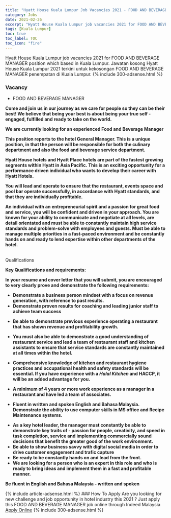 ```yaml
---
title: "Hyatt House Kuala Lumpur Job Vacancies 2021 - FOOD AND BEVERAGE MANAGER" 
category: Jobs 
date: 2021-02-26 
excerpt: "Hyatt House Kuala Lumpur job vacancies 2021 for FOOD AND BEVERAGE MANAGER position which based in Kuala Lumpur. Jawatan kosong Hyatt House Kuala Lumpur 2021 terkini untuk kekosongan FOOD AND BEVERAGE MANAGER penempatan di Kuala Lumpur" 
tags: [Kuala Lumpur] 
toc: true 
toc_label: TOC 
toc_icon: "fire" 
--- 
```


Hyatt House Kuala Lumpur job vacancies 2021 for FOOD AND BEVERAGE MANAGER position which based in Kuala Lumpur. Jawatan kosong Hyatt House Kuala Lumpur 2021 terkini untuk kekosongan FOOD AND BEVERAGE MANAGER penempatan di Kuala Lumpur. 
{% include 300-adsense.html %} 
### Vacancy 
- FOOD AND BEVERAGE MANAGER 
<div><p></p><div><div><div><p><b>Come and join us in our journey as we care for people so they can be their best! We believe that being your best is about being your true self - engaged, fulfilled and ready to take on the world.</b></p>
<p><b> </b><b>We are currently looking for an experienced Food and Beverage Manager</b></p>
<p><b>This position reports to the hotel General Manager. This is a unique position, in that the person will be responsible for both the culinary department </b><b>and also</b><b> the food and beverage service department.</b></p>
<p><b>Hyatt House hotels and Hyatt Place hotels are part of the fastest growing segments within Hyatt in Asia Pacific. This is an exciting opportunity for a performance driven individual who wants to develop their career with Hyatt Hotels.</b></p>
<p><b> </b><b>You will lead and operate to ensure that the restaurant, events space and pool bar operate successfully, in accordance with Hyatt standards, and that they are individually profitable</b><b>.</b></p>
<p><b> </b><b>An individual with an entrepreneurial spirit and a passion for great food and service, you will be confident and driven in your approach. You are known for your ability to communicate and negotiate at all levels, are detail orientated and must be able to constantly maintain high service standards and problem-solve with employees and guests. Must be able to manage multiple priorities in a fast-paced environment and be constantly hands on and ready to lend expertise within other departments of the hotel.</b></p></div></div><p></p><div><p><br>
Qualifications</p><div><p><b>
Key Qualifications and requirements:</b></p>
<p><b>In your resume and cover letter that you will submit, you are encouraged to very clearly prove and demonstrate the following requirements:</b></p>
<ul><li><b>Demonstrate a business person mindset with a focus on revenue generation, with reference to past results.</b></li>
<li><b>Demonstrate proven results for coaching and leading junior staff to achieve team success</b></li>
</ul><ul><li><b>Be able to demonstrate previous experience operating a restaurant that has shown revenue and profitability growth.</b></li>
</ul><ul><li><b>You </b><b>must also</b><b> be able to demonstrate a good understanding of restaurant service and lead a team of restaurant staff and kitchen assistants to ensure that service standards are constantly maintained at all times within the hotel.</b></li>
</ul><ul><li><b>Comprehensive knowledge of kitchen and restaurant hygiene practices and occupational health and safety standards will be essential. If you have experience with a </b><b><i>Halal Kitchen</i></b><b> and HACCP, it will be an added advantage for you.</b></li>
</ul><ul><li><b>A minimum of 4 years or more work experience as a manager in a restaurant and have led a team of associates.</b></li>
</ul><ul><li><b>Fluent in written and spoken English and Bahasa Malaysia. Demonstrate the ability to use computer skills in MS office and Recipe Maintenance systems.</b></li>
</ul><ul><li><b>As a key hotel leader, the manager must constantly be able to demonstrate key traits of - passion for people, creativity, and speed in task completion, service and implementing commercially sound decisions that benefit the greater good of the work environment.</b></li>
<li><b>Be able to show business savvy with digital social media in order to drive customer engagement and trafic capture</b></li>
<li><b>Be ready to be constantly hands on and lead from the front.</b></li>
<li><b>We are looking for a person who is an expert in this role and who is ready to bring ideas and implement them in a fast and profitable manner.</b></li>
</ul>
<p><b>Be fluent in English and Bahasa Malaysia - written and spoken</b></p></div></div></div></div> 
{% include article-adsense.html %} 
### How To Apply 
Are you looking for new challenge and job opportunity in hotel industry this 2021 ?
Just apply this FOOD AND BEVERAGE MANAGER job online through Indeed Malaysia 
<a href="https://malaysia.indeed.com/viewjob?jk=c7553b090223fd6d" class="btn btn--info" target="_blank" rel="nofollow noopenner">Apply Online</a> 
{% include 300-adsense.html %} 